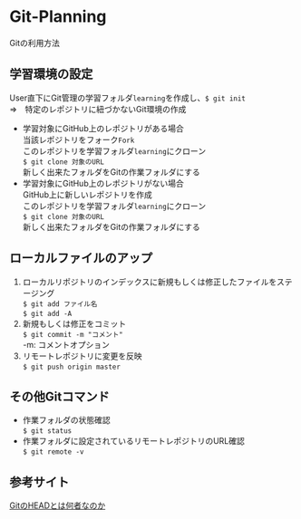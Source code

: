 # Git-Planning
Gitの利用方法

## 学習環境の設定
User直下にGit管理の学習フォルダ`learning`を作成し、`$ git init`  
⇒　特定のレポジトリに紐づかないGit環境の作成  

- 学習対象にGitHub上のレポジトリがある場合  
  当該レポジトリをフォーク`Fork`  
  このレポジトリを学習フォルダ`learning`にクローン  
  `$ git clone 対象のURL`  
  新しく出来たフォルダをGitの作業フォルダにする
- 学習対象にGitHub上のレポジトリがない場合  
  GitHub上に新しいレポジトリを作成  
  このレポジトリを学習フォルダ`learning`にクローン  
  `$ git clone 対象のURL`  
  新しく出来たフォルダをGitの作業フォルダにする  

## ローカルファイルのアップ
1. ローカルリポジトリのインデックスに新規もしくは修正したファイルをステージング    
`$ git add ファイル名`  
`$ git add -A`  
1. 新規もしくは修正をコミット  
`$ git commit -m "コメント"`  
-m: コメントオプション  
1. リモートレポジトリに変更を反映  
`$ git push origin master`  

## その他Gitコマンド
* 作業フォルダの状態確認  
`$ git status`  
* 作業フォルダに設定されているリモートレポジトリのURL確認  
`$ git remote -v`  

  
## 参考サイト
[GitのHEADとは何者なのか](https://qiita.com/ymzk-jp/items/00ff664da60c37458aaa)

